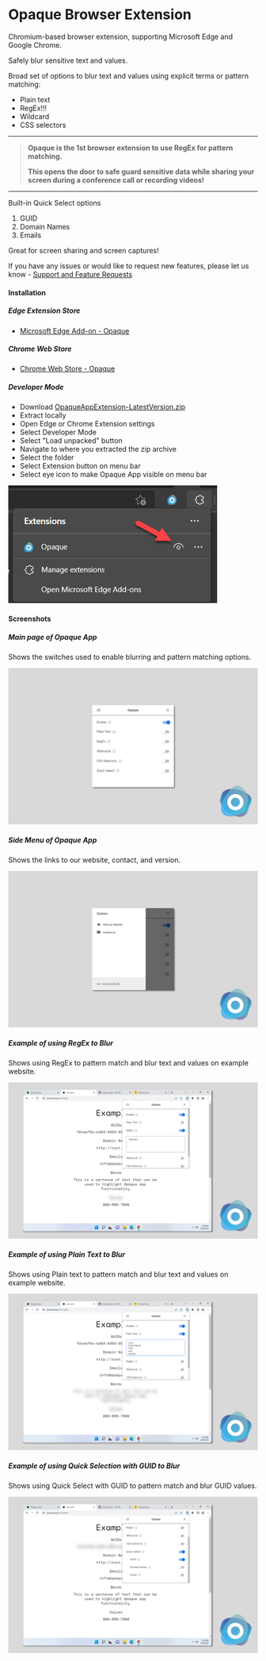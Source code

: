# Opaque Browser Extension
Chromium-based browser extension, supporting Microsoft Edge and Google Chrome.

Safely blur sensitive text and values. 

Broad set of options to blur text and values using explicit terms or pattern matching:

- Plain text
- RegEx!!!
- Wildcard
- CSS selectors

------

> **Opaque is the 1st browser extension to use RegEx for pattern matching.**
>
> **This opens the door to safe guard sensitive data while sharing your screen during a conference call or recording videos!**

------

Built-in Quick Select options

1. GUID
2. Domain Names
3. Emails

Great for screen sharing and screen captures!

If you have any issues or would like to request new features, please let us know - [Support and Feature Requests](https://github.com/OpaqueApp/ChromiumBrowserExtension/issues)

#### Installation

##### Edge Extension Store

- [Microsoft Edge Add-on - Opaque](https://microsoftedge.microsoft.com/addons/detail/opaque/bkemibmknilgdabdljohbheedpcfoiom)

##### Chrome Web Store

- [Chrome Web Store - Opaque](https://chrome.google.com/webstore/detail/opaque/fkmddlioggaohebmgmmhjfapibidoicd)

##### Developer Mode

- Download [OpaqueAppExtension-LatestVersion.zip](https://github.com/OpaqueApp/ChromiumBrowserExtension/raw/main/OpaqueAppExtension-LatestVersion.zip)
- Extract locally
- Open Edge or Chrome Extension settings
- Select Developer Mode
- Select "Load unpacked" button
- Navigate to where you extracted the zip archive
- Select the folder
- Select Extension button on menu bar
- Select eye icon to make Opaque App visible on menu bar

![VisibleExtension](./Images/VisibleExtension.png)

#### Screenshots

##### Main page of Opaque App 

Shows the switches used to enable blurring and pattern matching options.

![Main](./Images/Main.png)

##### Side Menu of Opaque App 

Shows the links to our website, contact, and version.

![SideMenu](./Images/SideMenu.png)

##### Example of using RegEx to Blur

Shows using RegEx to pattern match and blur text and values on example website.

![RegEx](./Images/RegEx.png)

##### Example of using Plain Text to Blur

Shows using Plain text to pattern match and blur text and values on example website.

![PlainText](./Images/PlainText.png)

##### Example of using Quick Selection with GUID to Blur

Shows using Quick Select with GUID to pattern match and blur GUID values.

![GUID](./Images/GUID.png)
